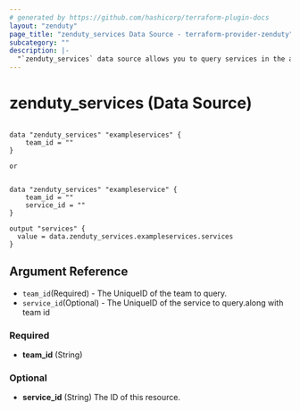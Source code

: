 ```yaml
---
# generated by https://github.com/hashicorp/terraform-plugin-docs
layout: "zenduty"
page_title: "zenduty_services Data Source - terraform-provider-zenduty"
subcategory: ""
description: |- 
  "`zenduty_services` data source allows you to query services in the account."
---
```


# zenduty_services (Data Source)

```hcl 

data "zenduty_services" "exampleservices" {
    team_id = ""
}

```

`or` 

```hcl 

data "zenduty_services" "exampleservice" {
    team_id = ""
    service_id = ""
}

```

```hcl
output "services" {
  value = data.zenduty_services.exampleservices.services
}

```


## Argument Reference
* `team_id`(Required) - The UniqueID of the team to query.
* `service_id`(Optional) - The UniqueID of the service to query.along with team id




<!-- schema generated by tfplugindocs -->

### Required

- **team_id** (String)

### Optional

- **service_id** (String) The ID of this resource.

